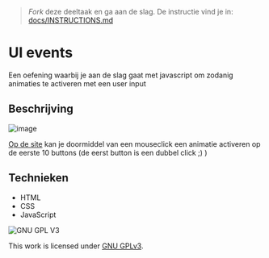 > _Fork_ deze deeltaak en ga aan de slag. De instructie vind je in: [docs/INSTRUCTIONS.md](docs/INSTRUCTIONS.md)

# UI events
Een oefening waarbij je aan de slag gaat met javascript om zodanig animaties te activeren met een user input

## Beschrijving
![image](https://user-images.githubusercontent.com/74552944/212753843-11e85c9b-fe92-4bd9-9ad0-c74f4030f2cf.png)

[Op de site](ftf.trisjan.student.fdnd.nl) kan je doormiddel van een mouseclick een animatie activeren op de eerste 10 buttons (de eerst button is een dubbel click ;) )


## Technieken
* HTML
* CSS
* JavaScript


![GNU GPL V3](https://www.gnu.org/graphics/gplv3-127x51.png)

This work is licensed under [GNU GPLv3](./LICENSE).
